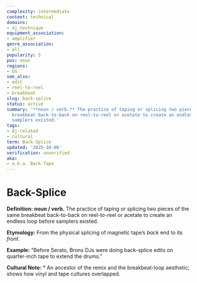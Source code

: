 ```yaml
---
complexity: intermediate
context: technical
domains:
- dj_technique
equipment_association:
- amplifier
genre_association:
- all
popularity: 5
pos: noun
regions:
- US
see_also:
- edit
- reel-to-reel
- breakbeat
slug: back-splice
status: active
summary: '**noun / verb.** The practice of taping or splicing two pieces of the same
  breakbeat back-to-back on reel-to-reel or acetate to create an endless loop before
  samplers existed.'
tags:
- dj-related
- cultural
term: Back-Splice
updated: '2025-10-06'
verification: unverified
aka:
- a.k.a. Back-Tape
---
```


# Back-Splice

**Definition:** **noun / verb.** The practice of taping or splicing two pieces of the same breakbeat back-to-back on reel-to-reel or acetate to create an endless loop before samplers existed.

**Etymology:** From the physical splicing of magnetic tape’s *back* end to its *front*.

**Example:** “Before Serato, Bronx DJs were doing back-splice edits on quarter-inch tape to extend the drums.”

**Cultural Note:** * An ancestor of the remix and the breakbeat-loop aesthetic; shows how vinyl and tape cultures overlapped.


